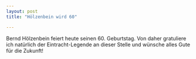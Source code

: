 ```yaml
---
layout: post
title: "Hölzenbein wird 60"

---
```


Bernd Hölzenbein feiert heute seinen 60. Geburtstag. Von daher gratuliere ich natürlich der Eintracht-Legende an dieser Stelle und wünsche alles Gute für die Zukunft!


